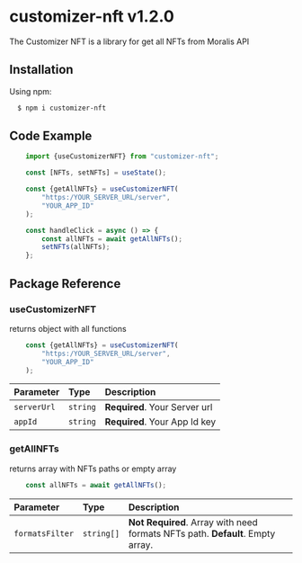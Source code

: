 # customizer-nft v1.2.0

The Customizer NFT is a library for get all NFTs from Moralis API

## Installation
Using npm:
```bash
  $ npm i customizer-nft
 ```

## Code Example
```javascript
    import {useCustomizerNFT} from "customizer-nft";

    const [NFTs, setNFTs] = useState();

    const {getAllNFTs} = useCustomizerNFT(
        "https:/YOUR_SERVER_URL/server",
        "YOUR_APP_ID"
    );

    const handleClick = async () => {
        const allNFTs = await getAllNFTs();
        setNFTs(allNFTs);
    };
```

## Package Reference

### useCustomizerNFT

returns object with all functions

```javascript
    const {getAllNFTs} = useCustomizerNFT(
        "https:/YOUR_SERVER_URL/server",
        "YOUR_APP_ID"
    );
```

| Parameter | Type     | Description                |
| :-------- | :------- | :------------------------- |
| `serverUrl` | `string` | **Required**. Your Server url |
| `appId` | `string` | **Required**. Your App Id key |

### getAllNFTs

returns array with NFTs paths or empty array

```javascript
    const allNFTs = await getAllNFTs();
```

| Parameter | Type     | Description                |
| :-------- | :------- | :------------------------- |
| `formatsFilter` | `string[]` | **Not Required**. Array with need formats NFTs path. **Default**. Empty array.  |